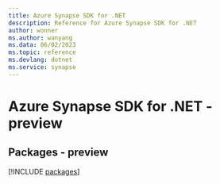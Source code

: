 ```yaml
---
title: Azure Synapse SDK for .NET
description: Reference for Azure Synapse SDK for .NET
author: wonner
ms.author: wanyang
ms.data: 06/02/2023
ms.topic: reference
ms.devlang: dotnet
ms.service: synapse
---
```

# Azure Synapse SDK for .NET - preview
## Packages - preview
[!INCLUDE [packages](synapse-index.md)]